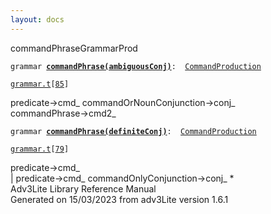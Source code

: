 ```yaml
---
layout: docs
---
```

<span class="title">commandPhrase</span><span class="type">GrammarProd</span>

`grammar `**[`commandPhrase(ambiguousConj)`](../object/commandPhrase(ambiguousConj).html)**` :   `[`CommandProduction`](../object/CommandProduction.html)

[`grammar.t`](../file/grammar.t.html)`[`[`85`](../source/grammar.t.html#85)`]`



predicate-\>cmd\_ commandOrNounConjunction-\>conj\_  
commandPhrase-\>cmd2\_  



`grammar `**[`commandPhrase(definiteConj)`](../object/commandPhrase(definiteConj).html)**` :   `[`CommandProduction`](../object/CommandProduction.html)

[`grammar.t`](../file/grammar.t.html)`[`[`79`](../source/grammar.t.html#79)`]`



predicate-\>cmd\_  
\| predicate-\>cmd\_ commandOnlyConjunction-\>conj\_ \*  
Adv3Lite Library Reference Manual  
Generated on 15/03/2023 from adv3Lite version 1.6.1


